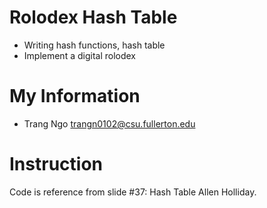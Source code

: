 # Rolodex Hash Table

* Writing hash functions, hash table
* Implement a digital rolodex

# My Information

* Trang Ngo <trangn0102@csu.fullerton.edu>

# Instruction

Code is reference from slide #37: Hash Table Allen Holliday.




